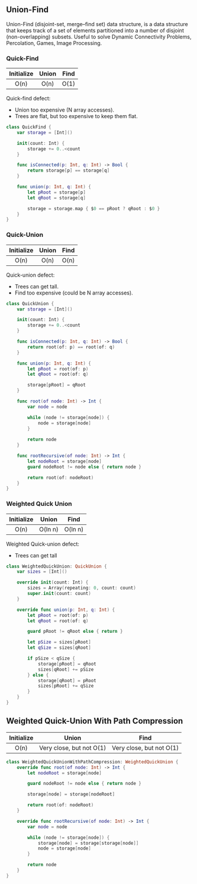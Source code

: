 ## Union-Find

Union-Find (disjoint-set, merge–find set) data structure, is a data structure that keeps track of a set of elements partitioned into a number of disjoint (non-overlapping) subsets.
Useful to solve Dynamic Connectivity Problems, Percolation, Games, Image Processing.


### Quick-Find

Initialize | Union | Find
:--------: | :---: | :-:
O(n)       | O(n)  | O(1)


Quick-find defect:
* Union too expensive (N array accesses).
* Trees are flat, but too expensive to keep them flat.

```swift
class QuickFind {
    var storage = [Int]()

    init(count: Int) {
        storage += 0..<count
    }

    func isConnected(p: Int, q: Int) -> Bool {
        return storage[p] == storage[q]
    }

    func union(p: Int, q: Int) {
        let pRoot = storage[p]
        let qRoot = storage[q]

        storage = storage.map { $0 == pRoot ? qRoot : $0 }
    }
}
```

### Quick-Union

Initialize | Union | Find
:--------: | :---: | :-:
O(n)       | O(n)  | O(n)


Quick-union defect:
* Trees can get tall.
* Find too expensive (could be N array accesses).


```swift
class QuickUnion {
    var storage = [Int]()

    init(count: Int) {
        storage += 0..<count
    }

    func isConnected(p: Int, q: Int) -> Bool {
        return root(of: p) == root(of: q)
    }

    func union(p: Int, q: Int) {
        let pRoot = root(of: p)
        let qRoot = root(of: q)

        storage[pRoot] = qRoot
    }

    func root(of node: Int) -> Int {
        var node = node

        while (node != storage[node]) {
            node = storage[node]
        }
        
        return node
    }

    func rootRecursive(of node: Int) -> Int {
        let nodeRoot = storage[node]
        guard nodeRoot != node else { return node }

        return root(of: nodeRoot)
    }
}
```

### Weighted Quick Union

Initialize |  Union  |  Find
:--------: | :-----: | :-----:
O(n)       | O(ln n) | O(ln n)

Weighted Quick-union defect:
* Trees can get tall

```swift
class WeightedQuickUnion: QuickUnion {
    var sizes = [Int]()

    override init(count: Int) {
        sizes = Array(repeating: 0, count: count)
        super.init(count: count)
    }

    override func union(p: Int, q: Int) {
        let pRoot = root(of: p)
        let qRoot = root(of: q)

        guard pRoot != qRoot else { return }

        let pSize = sizes[pRoot]
        let qSize = sizes[qRoot]

        if pSize < qSize {
            storage[pRoot] = qRoot
            sizes[qRoot] += pSize
        } else {
            storage[qRoot] = pRoot
            sizes[pRoot] += qSize
        }
    }
}
```

## Weighted Quick-Union With Path Compression

Initialize |          Union           |          Find
:--------: | :----------------------: | :----------------------:
O(n)       | Very close, but not O(1) | Very close, but not O(1)


```swift
class WeightedQuickUnionWithPathCompression: WeightedQuickUnion {
    override func root(of node: Int) -> Int {
        let nodeRoot = storage[node]

        guard nodeRoot != node else { return node }

        storage[node] = storage[nodeRoot]

        return root(of: nodeRoot)
    }

    override func rootRecursive(of node: Int) -> Int {
        var node = node

        while (node != storage[node]) {
            storage[node] = storage[storage[node]]
            node = storage[node]
        }

        return node
    }
}
```